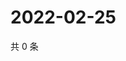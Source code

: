 # 2022-02-25

共 0 条

<!-- BEGIN WEIBO -->
<!-- 最后更新时间 Fri Feb 25 2022 02:14:34 GMT+0800 (China Standard Time) -->

<!-- END WEIBO -->
